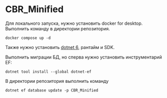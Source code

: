 # CBR_Minified

Для локального запуска, нужно установить docker for desktop.
Выполнить команду в директории репозитория.

```shell
docker compose up -d
```

Также нужно установить [dotnet 6](https://dotnet.microsoft.com/en-us/download/dotnet/6.0), рантайм и SDK.

Выполнить миграции БД, но сперва нужно установить инструментарий EF:

```shell
dotnet tool install --global dotnet-ef
```

В директории репозитория выполнить команду

```shell
dotnet ef database update -p CBR_Minified
```